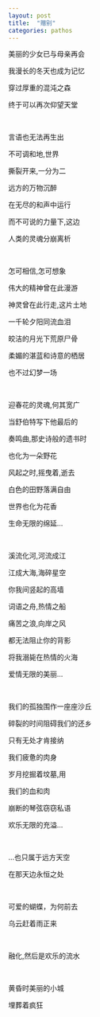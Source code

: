 ```yaml
---
layout: post
title:  "赠别"
categories: pathos
---
```


美丽的少女已与母亲再会

我漫长的冬天也成为记忆

穿过厚重的混沌之森

终于可以再次仰望天堂


<br>

言语也无法再生出

不可调和地,世界

撕裂开来,一分为二

远方的万物沉醉

在无尽的和声中运行

而不可说的力量下,这边

人类的灵魂分崩离析

<br>


怎可相信,怎可想象

伟大的精神曾在此漫游

神灵曾在此行走,这片土地

一千轮夕阳同流血泪

皎洁的月光下荒原尸骨

柔媚的湛蓝和诗意的栖居

也不过幻梦一场

<br>



迎春花的灵魂,何其宽广

当舒伯特写下他最后的

奏鸣曲,那史诗般的遗书时

也化为一朵野花

风起之时,摇曳着,逝去

白色的田野落满自由

世界也化为花香

生命无限的绵延...

<br>



溪流化河,河流成江

江成大海,海碎星空

你我间竖起的高墙

词语之舟,热情之船

痛苦之浪,向岸之风

都无法阻止你的背影

将我溺毙在热情的火海

爱情无限的美丽...


<br>


我们的孤独围作一座座沙丘

碎裂的时间阻碍我们的还乡

只有无处才肯接纳

我们疲惫的肉身

岁月挖掘着坟墓,用

我们的血和肉

崩断的琴弦窃窃私语

欢乐无限的充溢...

<br>



...也只属于远方天空

在那天边永恒之处

<br>



可爱的蝴蝶，为何前去

乌云赶着雨正来


<br>


融化,然后是欢乐的流水

<br>

黄昏时美丽的小城

埋葬着疯狂

